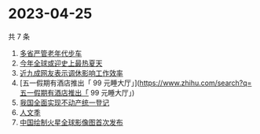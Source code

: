 # 2023-04-25

共 7 条

<!-- BEGIN ZHIHUSEARCH -->
<!-- 最后更新时间 Tue Apr 25 2023 18:19:49 GMT+0800 (China Standard Time) -->
1. [多省严管老年代步车](https://www.zhihu.com/search?q=多省严管老年代步车)
1. [今年全球或迎史上最热夏天](https://www.zhihu.com/search?q=今年全球或迎史上最热夏天)
1. [近九成网友表示调休影响工作效率](https://www.zhihu.com/search?q=近九成网友表示调休影响工作效率)
1. [五一假期有酒店推出「 99 元睡大厅」](https://www.zhihu.com/search?q=五一假期有酒店推出「 99 元睡大厅」)
1. [我国全面实现不动产统一登记](https://www.zhihu.com/search?q=我国全面实现不动产统一登记)
1. [人文季](https://www.zhihu.com/search?q=人文季)
1. [中国绘制火星全球影像图首次发布](https://www.zhihu.com/search?q=中国绘制火星全球影像图首次发布)
<!-- END ZHIHUSEARCH -->
